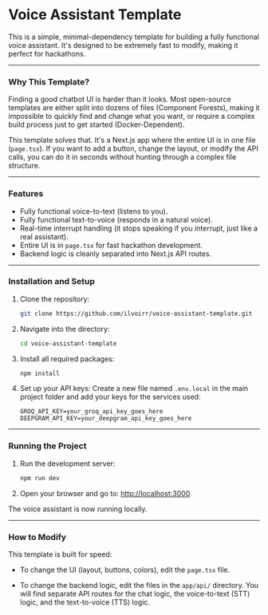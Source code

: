 # Voice Assistant Template

This is a simple, minimal-dependency template for building a fully functional voice assistant. It's designed to be extremely fast to modify, making it perfect for hackathons.

---

### Why This Template?

Finding a good chatbot UI is harder than it looks. Most open-source templates are either split into dozens of files (Component Forests), making it impossible to quickly find and change what you want, or require a complex build process just to get started (Docker-Dependent).

This template solves that. It's a Next.js app where the entire UI is in one file (`page.tsx`). If you want to add a button, change the layout, or modify the API calls, you can do it in seconds without hunting through a complex file structure.

---

### Features

-   Fully functional voice-to-text (listens to you).
-   Fully functional text-to-voice (responds in a natural voice).
-   Real-time interrupt handling (it stops speaking if you interrupt, just like a real assistant).
-   Entire UI is in `page.tsx` for fast hackathon development.
-   Backend logic is cleanly separated into Next.js API routes.

---

### Installation and Setup

1.  Clone the repository:
    ```bash
    git clone https://github.com/ilvoirr/voice-assistant-template.git
    ```

2.  Navigate into the directory:
    ```bash
    cd voice-assistant-template
    ```

3.  Install all required packages:
    ```bash
    npm install
    ```

4.  Set up your API keys:
    Create a new file named `.env.local` in the main project folder and add your keys for the services used:
    ```
    GROQ_API_KEY=your_groq_api_key_goes_here
    DEEPGRAM_API_KEY=your_deepgram_api_key_goes_here
    ```

---

### Running the Project

1.  Run the development server:
    ```bash
    npm run dev
    ```

2.  Open your browser and go to:
    [http://localhost:3000](http://localhost:3000)

The voice assistant is now running locally.

---

### How to Modify

This template is built for speed:

-   To change the UI (layout, buttons, colors), edit the `page.tsx` file.

-   To change the backend logic, edit the files in the `app/api/` directory. You will find separate API routes for the chat logic, the voice-to-text (STT) logic, and the text-to-voice (TTS) logic.